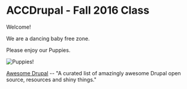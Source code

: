 # ACCDrupal - Fall 2016 Class

Welcome!

We are a dancing baby free zone.

Please enjoy our Puppies.

![Puppies!](http://www.siberianhuskypuppieswashington.com/uploads/3/1/2/3/31233775/2547648_orig.jpg "Siberian Husky Puppies")

[Awesome Drupal](https://github.com/mrsinguyen/awesome-drupal) -- "A curated list of amazingly awesome Drupal open source, resources and shiny things."

